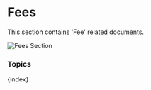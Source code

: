 # Fees

This section contains 'Fee' related documents.

<img class="screenshot" alt="Fees Section" src="{{url_prefix}}/assets/img/schools/fees/fees-section.png">

### Topics

{index}